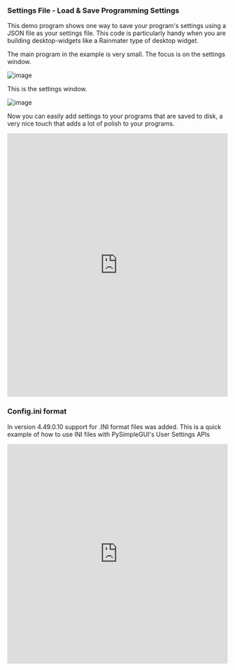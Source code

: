 ### Settings File - Load & Save Programming Settings

This demo program shows one way to save your program's settings using a JSON file as your settings file.  This code is particularly handy when you are building desktop-widgets like a Rainmater type of desktop widget.

The main program in the example is very small.  The focus is on the settings window.

![image](https://user-images.githubusercontent.com/46163555/78509070-61832200-7759-11ea-9b3e-a36a3faadbcb.png)

This is the settings window.

![image](https://user-images.githubusercontent.com/46163555/78509043-34367400-7759-11ea-99fa-a7b66a58ef8f.png)

Now you can easily add settings to your programs that are saved to disk, a very nice touch that adds a lot of polish to your programs.

<iframe src='https://trinket.io/embed/pygame/2d7e078757?start=result' width='100%' height='600' frameborder='0' marginwidth='0' marginheight='0' allowfullscreen></iframe>

### Config.ini format

In version 4.49.0.10 support for .INI format files was added.  This is a quick example of how to use INI files with PySimpleGUI's User Settings APIs


<iframe src='https://trinket.io/embed/pygame/9de8c06992?start=result' width='100%' height='500' frameborder='0' marginwidth='0' marginheight='0' allowfullscreen></iframe>

